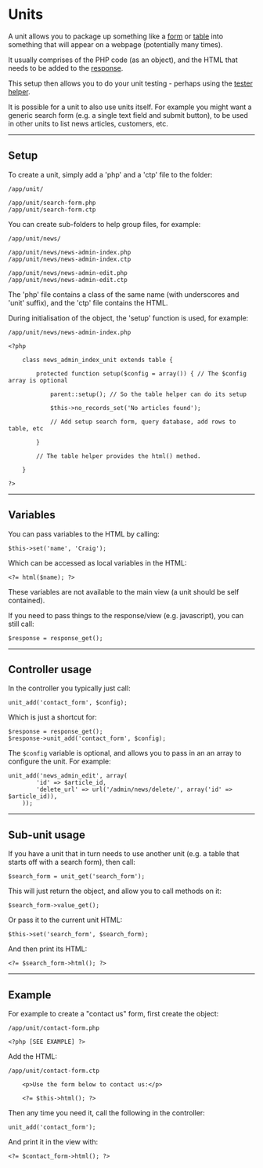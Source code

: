 
# Units

A unit allows you to package up something like a [form](../doc/helpers/form.md) or [table](../doc/helpers/form.md) into something that will appear on a webpage (potentially many times).

It usually comprises of the PHP code (as an object), and the HTML that needs to be added to the [response](../../doc/system/response.md).

This setup then allows you to do your unit testing - perhaps using the [tester helper](../../doc/system/tester.md).

It is possible for a unit to also use units itself. For example you might want a generic search form (e.g. a single text field and submit button), to be used in other units to list news articles, customers, etc.

---

## Setup

To create a unit, simply add a 'php' and a 'ctp' file to the folder:

	/app/unit/

	/app/unit/search-form.php
	/app/unit/search-form.ctp

You can create sub-folders to help group files, for example:

	/app/unit/news/

	/app/unit/news/news-admin-index.php
	/app/unit/news/news-admin-index.ctp

	/app/unit/news/news-admin-edit.php
	/app/unit/news/news-admin-edit.ctp

The 'php' file contains a class of the same name (with underscores and 'unit' suffix), and the 'ctp' file contains the HTML.

During initialisation of the object, the 'setup' function is used, for example:

	/app/unit/news/news-admin-index.php

	<?php

		class news_admin_index_unit extends table {

			protected function setup($config = array()) { // The $config array is optional

				parent::setup(); // So the table helper can do its setup

				$this->no_records_set('No articles found');

				// Add setup search form, query database, add rows to table, etc

			}

			// The table helper provides the html() method.

		}

	?>

---

## Variables

You can pass variables to the HTML by calling:

	$this->set('name', 'Craig');

Which can be accessed as local variables in the HTML:

	<?= html($name); ?>

These variables are not available to the main view (a unit should be self contained).

If you need to pass things to the response/view (e.g. javascript), you can still call:

	$response = response_get();

---

## Controller usage

In the controller you typically just call:

	unit_add('contact_form', $config);

Which is just a shortcut for:

	$response = response_get();
	$response->unit_add('contact_form', $config);

The `$config` variable is optional, and allows you to pass in an an array to configure the unit. For example:

	unit_add('news_admin_edit', array(
			'id' => $article_id,
			'delete_url' => url('/admin/news/delete/', array('id' => $article_id)),
		));

---

## Sub-unit usage

If you have a unit that in turn needs to use another unit (e.g. a table that starts off with a search form), then call:

	$search_form = unit_get('search_form');

This will just return the object, and allow you to call methods on it:

	$search_form->value_get();

Or pass it to the current unit HTML:

	$this->set('search_form', $search_form);

And then print its HTML:

	<?= $search_form->html(); ?>

---

## Example

For example to create a "contact us" form, first create the object:

	/app/unit/contact-form.php

	<?php [SEE EXAMPLE] ?>

Add the HTML:

	/app/unit/contact-form.ctp

		<p>Use the form below to contact us:</p>

		<?= $this->html(); ?>

Then any time you need it, call the following in the controller:

	unit_add('contact_form');

And print it in the view with:

	<?= $contact_form->html(); ?>

